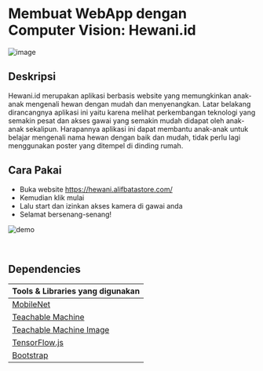 # Membuat WebApp dengan Computer Vision: Hewani.id

![image](https://user-images.githubusercontent.com/72861300/205960956-7265aa9a-dcaf-454b-97c4-b40ba1a90029.png)  

## Deskripsi  
Hewani.id merupakan aplikasi berbasis website yang memungkinkan anak-anak mengenali hewan dengan mudah dan menyenangkan. Latar belakang dirancangnya aplikasi ini yaitu karena melihat perkembangan teknologi yang semakin pesat dan akses gawai yang semakin mudah didapat oleh anak-anak sekalipun. Harapannya aplikasi ini dapat membantu anak-anak untuk belajar mengenali nama hewan dengan baik dan mudah, tidak perlu lagi menggunakan poster yang ditempel di dinding rumah.  

## Cara Pakai  
- Buka website https://hewani.alifbatastore.com/ 
- Kemudian klik mulai
- Lalu start dan izinkan akses kamera di gawai anda
- Selamat bersenang-senang!  

![demo](https://user-images.githubusercontent.com/72861300/205963598-d58ff175-d51f-4764-88ed-780001438c13.png)  

<br>  

## Dependencies
| Tools & Libraries yang digunakan |
| ----------------- | 
| [MobileNet](https://github.com/tensorflow/tfjs-models/tree/master/mobilenet)|
| [Teachable Machine](https://teachablemachine.withgoogle.com/)|
| [Teachable Machine Image](https://github.com/googlecreativelab/teachablemachine-community/tree/master/libraries/image)|
| [TensorFlow.js](https://www.tensorflow.org/js) |
| [Bootstrap](https://getbootstrap.com/)|

